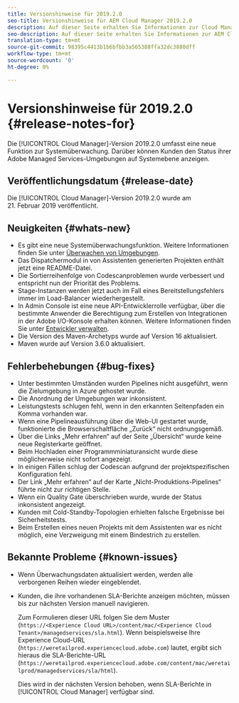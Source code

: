 ```yaml
---
title: Versionshinweise für 2019.2.0
seo-title: Versionshinweise für AEM Cloud Manager 2019.2.0
description: Auf dieser Seite erhalten Sie Informationen zur Cloud Manager-Version 2019.2.0.
seo-description: Auf dieser Seite erhalten Sie Informationen zur AEM Cloud Manager-Version 2019.2.0.
translation-type: tm+mt
source-git-commit: 98395c4413b1b6bfbb3a565388ffa32dc3880dff
workflow-type: tm+mt
source-wordcount: '0'
ht-degree: 0%

---
```



# Versionshinweise für 2019.2.0 {#release-notes-for}

Die [!UICONTROL Cloud Manager]-Version 2019.2.0 umfasst eine neue Funktion zur Systemüberwachung. Darüber können Kunden den Status ihrer Adobe Managed Services-Umgebungen auf Systemebene anzeigen.


## Veröffentlichungsdatum {#release-date}

Die [!UICONTROL Cloud Manager]-Version 2019.2.0 wurde am 21. Februar 2019 veröffentlicht.

## Neuigkeiten {#whats-new}

* Es gibt eine neue Systemüberwachungsfunktion. Weitere Informationen finden Sie unter [Überwachen von Umgebungen](monitor-your-environments.md).
* Das Dispatchermodul in von Assistenten generierten Projekten enthält jetzt eine README-Datei.
* Die Sortierreihenfolge von Codescanproblemen wurde verbessert und entspricht nun der Priorität des Problems.
* Stage-Instanzen werden jetzt auch im Fall eines Bereitstellungsfehlers immer im Load-Balancer wiederhergestellt.
* In Admin Console ist eine neue API-Entwicklerrolle verfügbar, über die bestimmte Anwender die Berechtigung zum Erstellen von Integrationen in der Adobe I/O-Konsole erhalten können. Weitere Informationen finden Sie unter [Entwickler verwalten](https://www.adobe.com/go/aac_api_prod_learn).
* Die Version des Maven-Archetyps wurde auf Version 16 aktualisiert.
* Maven wurde auf Version 3.6.0 aktualisiert.

## Fehlerbehebungen {#bug-fixes}

* Unter bestimmten Umständen wurden Pipelines nicht ausgeführt, wenn die Zielumgebung in Azure gehostet wurde.
* Die Anordnung der Umgebungen war inkonsistent.
* Leistungstests schlugen fehl, wenn in den erkannten Seitenpfaden ein Komma vorhanden war.
* Wenn eine Pipelineausführung über die Web-UI gestartet wurde, funktionierte die Browserschaltfläche „Zurück“ nicht ordnungsgemäß.
* Über die Links „Mehr erfahren“ auf der Seite „Übersicht“ wurde keine neue Registerkarte geöffnet.
* Beim Hochladen einer Programmminiaturansicht wurde diese möglicherweise nicht sofort angezeigt.
* In einigen Fällen schlug der Codescan aufgrund der projektspezifischen Konfiguration fehl.
* Der Link „Mehr erfahren“ auf der Karte „Nicht-Produktions-Pipelines“ führte nicht zur richtigen Stelle.
* Wenn ein Quality Gate überschrieben wurde, wurde der Status inkonsistent angezeigt.
* Kunden mit Cold-Standby-Topologien erhielten falsche Ergebnisse bei Sicherheitstests.
* Beim Erstellen eines neuen Projekts mit dem Assistenten war es nicht möglich, eine Verzweigung mit einem Bindestrich zu erstellen.

## Bekannte Probleme {#known-issues}

* Wenn Überwachungsdaten aktualisiert werden, werden alle verborgenen Reihen wieder eingeblendet.
* Kunden, die ihre vorhandenen SLA-Berichte anzeigen möchten, müssen bis zur nächsten Version manuell navigieren.

   Zum Formulieren dieser URL folgen Sie dem Muster (`https://<Experience Cloud URL>/content/mac/<Experience Cloud Tenant>/managedservices/sla.html`). Wenn beispielsweise Ihre Experience Cloud-URL (`https://weretailprod.experiencecloud.adobe.com`) lautet, ergibt sich hieraus die SLA-Berichte-URL (`https://weretailprod.experiencecloud.adobe.com/content/mac/weretailprod/managedservices/sla/html`).

   Dies wird in der nächsten Version behoben, wenn SLA-Berichte in [!UICONTROL Cloud Manager] verfügbar sind.
